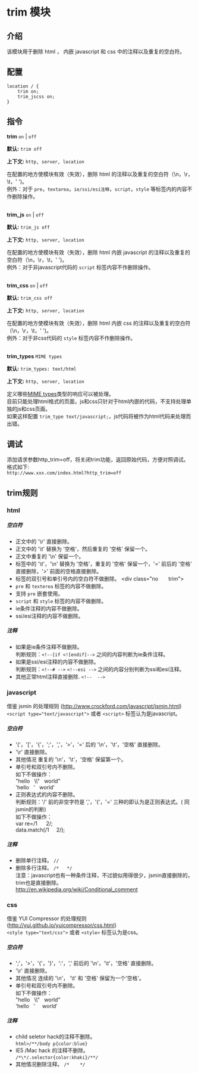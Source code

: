 # trim 模块

## 介绍

该模块用于删除 html ， 内嵌 javascript 和 css 中的注释以及重复的空白符。


## 配置

    location / {
        trim on;
        trim_jscss on;
    }

## 指令

**trim** `on` | `off`

**默认:** `trim off`

**上下文:** `http, server, location` 
     
在配置的地方使模块有效（失效），删除 html 的注释以及重复的空白符（\n，\r，\t，' ')。   
例外：对于 `pre`，`textarea`，`ie/ssi/esi注释`，`script`，`style` 等标签内的内容不作删除操作。   
<br/>

**trim_js** `on` | `off`

**默认:** `trim_js off`

**上下文:** `http, server, location` 
     
在配置的地方使模块有效（失效），删除 html 内嵌 javascript 的注释以及重复的空白符（\n，\r，\t，' ')。   
例外：对于非javascript代码的 `script` 标签内容不作删除操作。   
<br/>

**trim_css** `on` | `off`

**默认:** `trim_css off`

**上下文:** `http, server, location` 
     
在配置的地方使模块有效（失效），删除 html 内嵌 css 的注释以及重复的空白符（\n，\r，\t，' ')。   
例外：对于非css代码的 `style` 标签内容不作删除操作。   
<br/>

**trim_types** `MIME types`

**默认:** `trim_types: text/html`

**上下文:** `http, server, location`

定义哪些[MIME types](http://en.wikipedia.org/wiki/MIME_type)类型的响应可以被处理。  
目前只能处理html格式的页面，js和css只针对于html内嵌的代码，不支持处理单独的js和css页面。  
如果这样配置 `trim_type text/javascript;`，js代码将被作为html代码来处理而出错。
<br/>

## 调试

添加请求参数http_trim=off，将关闭trim功能，返回原始代码，方便对照调试。   
格式如下:  
`http://www.xxx.com/index.html?http_trim=off`

## trim规则

### html
#####  空白符

+ 正文中的 '\r' 直接删除。  
+ 正文中的 '\t' 替换为 '空格'，然后重复的 '空格' 保留一个。 
+ 正文中重复的 '\n' 保留一个。  
+ 标签中的 '\t'，'\n' 替换为 '空格'，重复的 '空格' 保留一个，'=' 前后的 '空格' 直接删除，'>' 前面的空格直接删除。  
+ 标签的双引号和单引号内的空白符不做删除。 
\<div class="no &nbsp; &nbsp; &nbsp;  trim"\>
+ `pre` 和 `texterea` 标签的内容不做删除。  
+ 支持 `pre` 嵌套使用。   
+ `script` 和 `style` 标签的内容不做删除。  
+ ie条件注释的内容不做删除。 
+ ssi/esi注释的内容不做删除。  

##### 注释
+ 如果是ie条件注释不做删除。  
   判断规则：`<!--[if <![endif]-->`  之间的内容判断为ie条件注释。
+ 如果是ssi/esi注释的内容不做删除。  
   判断规则：`<!--# -->`  `<!--esi -->`  之间的内容分别判断为ssi和esi注释。
+ 其他正常html注释直接删除.  `<!--  -->`
    
### javascript  
借鉴 jsmin 的处理规则 (http://www.crockford.com/javascript/jsmin.html)  
`<script type="text/javascript">` 或者 `<script>` 标签认为是javascript。  
##### 空白符  
+ '('，'['，'{'，';'，','，'>'，'=' 后的 '\n'，'\t'，'空格' 直接删除。
+ '\r' 直接删除。 
+ 其他情况 重复的 '\n'，'\t'，'空格' 保留第一个。  
+ 单引号和双引号内不删除。  
     如下不做操作：  
     "hello   &nbsp;   \\\\"  &nbsp;   world"   
     'hello  &nbsp;       \'  &nbsp;   world'  
+ 正则表达式的内容不删除。  
     判断规则：'/' 前的非空字符是 ','，'('，'=' 三种的即认为是正则表达式。( 同jsmin的判断)   
     如下不做操作：   
     var re=/1 &nbsp; &nbsp; &nbsp;2/;     
     data.match(/1  &nbsp;  &nbsp; 2/);  

##### 注释  
+ 删除单行注释。  `//`  
+ 删除多行注释。  `/*   */`  
注意：javascript也有一种条件注释，不过貌似用得很少，jsmin直接删除的，trim也是直接删除。  
http://en.wikipedia.org/wiki/Conditional_comment  

### css  
借鉴 YUI Compressor 的处理规则 (http://yui.github.io/yuicompressor/css.html)   
`<style type="text/css">` 或者 `<style>` 标签认为是css。  
##### 空白符  
+ ';'，'>'，'{'，'}'，':'，',' 前后的 '\n'，'\t'，'空格' 直接删除。  
+ '\r' 直接删除。 
+ 其他情况 连续的 '\n'， '\t' 和 '空格'  保留为一个'空格'。  
+ 单引号和双引号内不删除。  
     如下不做操作：  
     "hello   &nbsp;  \\\\\"  &nbsp;    world"  
      'hello  &nbsp;   \'   &nbsp;  &nbsp;   world' 

##### 注释   
+  child seletor hack的注释不删除。  
      `html>/**/body p{color:blue}`  
+  IE5 /Mac hack 的注释不删除。  
     `/*\*/.selector{color:khaki}/**/`  
+  其他情况删除注释。  `/*    */`  

